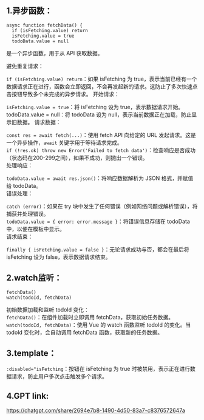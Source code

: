 ## 1.异步函数：
```JS
async function fetchData() {
  if (isFetching.value) return
  isFetching.value = true
  todoData.value = null
```
是一个异步函数，用于从 API 获取数据。

避免重复请求：

`if (isFetching.value) return`：如果 isFetching 为 true，表示当前已经有一个数据请求正在进行，函数会立即返回，不会再发起新的请求。这防止了多次快速点击按钮导致多个未完成的异步请求。
开始请求：

`isFetching.value = true`：将 isFetching 设为 true，表示数据请求开始。
todoData.value = null：将 todoData 设为 null，表示当前数据正在加载，防止显示旧数据。
请求数据：

`const res = await fetch(...)`：使用 fetch API 向给定的 URL 发起请求。这是一个异步操作，`await` 关键字用于等待请求完成。</br>
`if (!res.ok) throw new Error('Failed to fetch data')`：检查响应是否成功（状态码在200-299之间），如果不成功，则抛出一个错误。</br>
处理响应：

`todoData.value = await res.json()`：将响应数据解析为 JSON 格式，并赋值给 todoData。</br>
错误处理：

`catch (error)`：如果在 try 块中发生了任何错误（例如网络问题或解析错误），将捕获并处理错误。</br>
`todoData.value = { error: error.message }`：将错误信息存储在 todoData 中，以便在模板中显示。</br>
请求结束：

`finally { isFetching.value = false }`：无论请求成功与否，都会在最后将 isFetching 设为 false，表示数据请求结束。

## 2.watch监听：</br>
```JS
fetchData()
watch(todoId, fetchData)
```
初始数据加载和监听 todoId 变化：</br>
`fetchData()`：在组件加载时立即调用 fetchData，获取初始任务数据。</br>
`watch(todoId, fetchData)`：使用 Vue 的 watch 函数监听 todoId 的变化。当 todoId 变化时，会自动调用 fetchData 函数，获取新的任务数据。</br>

## 3.template：</br>
`:disabled="isFetching`：按钮在 isFetching 为 true 时被禁用，表示正在进行数据请求，防止用户多次点击触发多个请求。</br>

## 4.GPT link:

https://chatgpt.com/share/2694e7b8-1490-4d50-83a7-c8376572647a